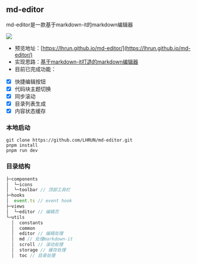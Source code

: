 ## md-editor
md-editor是一款基于markdown-it的markdown编辑器

![](https://s1.ax1x.com/2022/10/12/xaMejs.jpg)
+ 预览地址：[https://lhrun.github.io/md-editor/](https://lhrun.github.io/md-editor/)
+ 实现思路：[基于markdown-it打造的markdown编辑器](https://lhrun.github.io/2022/10/12/%E5%9F%BA%E4%BA%8Emarkdown-it%E6%89%93%E9%80%A0%E7%9A%84markdown%E7%BC%96%E8%BE%91%E5%99%A8/)
+ 目前已完成功能：
- [x] 快捷编辑按钮
- [x] 代码块主题切换
- [x] 同步滚动
- [x] 目录列表生成
- [x] 内容状态缓存

### 本地启动
```
git clone https://github.com/LHRUN/md-editor.git
pnpm install
pnpm run dev
```

### 目录结构
```js
├─components        
│  └─icons
│  └─toolbar // 顶部工具栏
├─hooks
│  event.ts // event hook
├─views
│  └─editor // 编辑页
└─utils
  │  constants
  │  common
  │  editor // 编辑处理
  │  md // 处理markdown-it
  │  scroll // 滚动处理
  │  storage // 缓存处理
  │  toc // 目录处理
```
